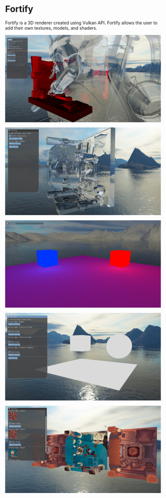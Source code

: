 # Fortify

Fortify is a 3D renderer created using Vulkan API. Fortify allows the user to add their own textures, models, and shaders.

![](https://github.com/Shivar-J/Fortify/blob/master/Demo/Fortify_rAj43bQrnS.jpg)

![](https://github.com/Shivar-J/Fortify/blob/master/Demo/Fortify_FIP2jh5CVN.png)

![](https://github.com/Shivar-J/Fortify/blob/master/Demo/Fortify_y3ZFekqkRY.png)

![](https://github.com/Shivar-J/Fortify/blob/master/Demo/Fortify_TjCCwvQY4S.png)

![](https://github.com/Shivar-J/Fortify/blob/master/Demo/Fortify_foF5tX9S9t.png)
